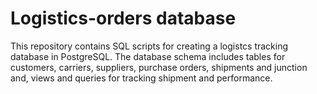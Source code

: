 # Logistics-orders database
This repository contains SQL scripts for creating a logistcs tracking database in PostgreSQL. The database schema includes tables for customers, carriers, suppliers, purchase orders, shipments and junction and, views and queries for tracking shipment and performance.

